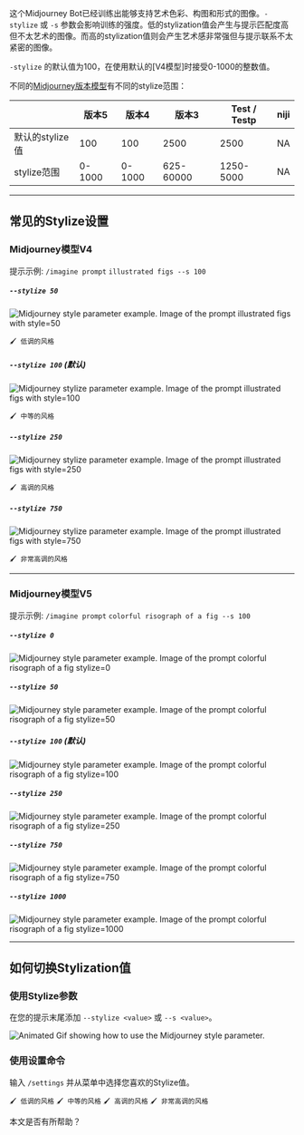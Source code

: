 这个Midjourney Bot已经训练出能够支持艺术色彩、构图和形式的图像。`-stylize` 或 `-s` 参数会影响训练的强度。低的stylization值会产生与提示匹配度高但不太艺术的图像。而高的stylization值则会产生艺术感非常强但与提示联系不太紧密的图像。

`-stylize` 的默认值为100，在使用默认的\[V4模型\]时接受0-1000的整数值。

不同的[Midjourney版本模型](https://docs.midjourney.com/models)有不同的stylize范围：

|  | 版本5 | 版本4 | 版本3 | Test / Testp | niji |
| --- | --- | --- | --- | --- | --- |
| 默认的stylize值 | 100 | 100 | 2500 | 2500 | NA |
| stylize范围 | 0-1000 | 0-1000 | 625-60000 | 1250-5000 | NA |

___

## 常见的Stylize设置

### Midjourney模型V4

提示示例: `/imagine prompt` `illustrated figs --s 100`

##### `--stylize 50`

![Midjourney style parameter example. Image of the prompt illustrated figs with style=50](https://cdn.document360.io/3040c2b6-fead-4744-a3a9-d56d621c6c7e/Images/Documentation/MJ_Stylize_0.jpg)

`🖌️ 低调的风格`

##### `--stylize 100` (默认)

![Midjourney stylize parameter example. Image of the prompt illustrated figs with style=100](https://cdn.document360.io/3040c2b6-fead-4744-a3a9-d56d621c6c7e/Images/Documentation/MJ_Stylize_100.jpg)

`🖌️ 中等的风格`

##### `--stylize 250`

![Midjourney stylize parameter example. Image of the prompt illustrated figs with style=250](https://cdn.document360.io/3040c2b6-fead-4744-a3a9-d56d621c6c7e/Images/Documentation/MJ_Stylize_250.jpg)

`🖌️ 高调的风格`

##### `--stylize 750`

![Midjourney stylize parameter example. Image of the prompt illustrated figs with style=750](https://cdn.document360.io/3040c2b6-fead-4744-a3a9-d56d621c6c7e/Images/Documentation/MJ_Stylize_750.jpg)

`🖌️ 非常高调的风格`

___

### Midjourney模型V5

提示示例: `/imagine prompt` `colorful risograph of a fig --s 100`

##### `--stylize 0`

![Midjourney style parameter example. Image of the prompt colorful risograph of a fig stylize=0](https://cdn.document360.io/3040c2b6-fead-4744-a3a9-d56d621c6c7e/Images/Documentation/MJ_V5_Stylize_0.jpg)

##### `--stylize 50`

![Midjourney style parameter example. Image of the prompt colorful risograph of a fig stylize=50](https://cdn.document360.io/3040c2b6-fead-4744-a3a9-d56d621c6c7e/Images/Documentation/MJ_V5_Stylize_50.jpg)

##### `--stylize 100` (默认)

![Midjourney style parameter example. Image of the prompt colorful risograph of a fig stylize=100](https://cdn.document360.io/3040c2b6-fead-4744-a3a9-d56d621c6c7e/Images/Documentation/MJ_V5_Stylize_100.jpg)

##### `--stylize 250`

![Midjourney style parameter example. Image of the prompt colorful risograph of a fig stylize=250](https://cdn.document360.io/3040c2b6-fead-4744-a3a9-d56d621c6c7e/Images/Documentation/MJ_V5_Stylize_250.jpg)

##### `--stylize 750`

![Midjourney style parameter example. Image of the prompt colorful risograph of a fig stylize=750](https://cdn.document360.io/3040c2b6-fead-4744-a3a9-d56d621c6c7e/Images/Documentation/MJ_V5_Stylize_750.jpg)

##### `--stylize 1000`

![Midjourney style parameter example. Image of the prompt colorful risograph of a fig stylize=1000](https://cdn.document360.io/3040c2b6-fead-4744-a3a9-d56d621c6c7e/Images/Documentation/MJ_V5_Stylize_1000.jpg)

___

## 如何切换Stylization值

### 使用Stylize参数

在您的提示末尾添加 `--stylize <value>` 或 `--s <value>`。

![Animated Gif showing how to use the Midjourney style parameter.](https://cdn.document360.io/3040c2b6-fead-4744-a3a9-d56d621c6c7e/Images/Documentation/MJ_Parameter_Style.gif)

### 使用设置命令

输入 `/settings` 并从菜单中选择您喜欢的Stylize值。

`🖌️ 低调的风格` `🖌️ 中等的风格` `🖌️ 高调的风格` `🖌️ 非常高调的风格`

本文是否有所帮助？